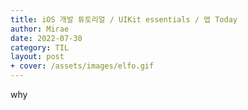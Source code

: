 ```yaml
---
title: iOS 개발 튜토리얼 / UIKit essentials / 앱 Today
author: Mirae
date: 2022-07-30
category: TIL
layout: post
+ cover: /assets/images/elfo.gif
---
```


why
